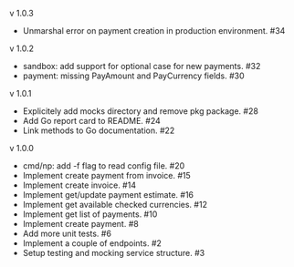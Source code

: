 v 1.0.3
  - Unmarshal error on payment creation in production environment. #34

v 1.0.2
  - sandbox: add support for optional case for new payments. #32
  - payment: missing PayAmount and PayCurrency fields. #30

v 1.0.1
  - Explicitely add mocks directory and remove pkg package. #28
  - Add Go report card to README. #24
  - Link methods to Go documentation. #22

v 1.0.0
  - cmd/np: add -f flag to read config file. #20
  - Implement create payment from invoice. #15
  - Implement create invoice. #14
  - Implement get/update payment estimate. #16
  - Implement get available checked currencies. #12
  - Implement get list of payments. #10
  - Implement create payment. #8
  - Add more unit tests. #6
  - Implement a couple of endpoints. #2
  - Setup testing and mocking service structure. #3
